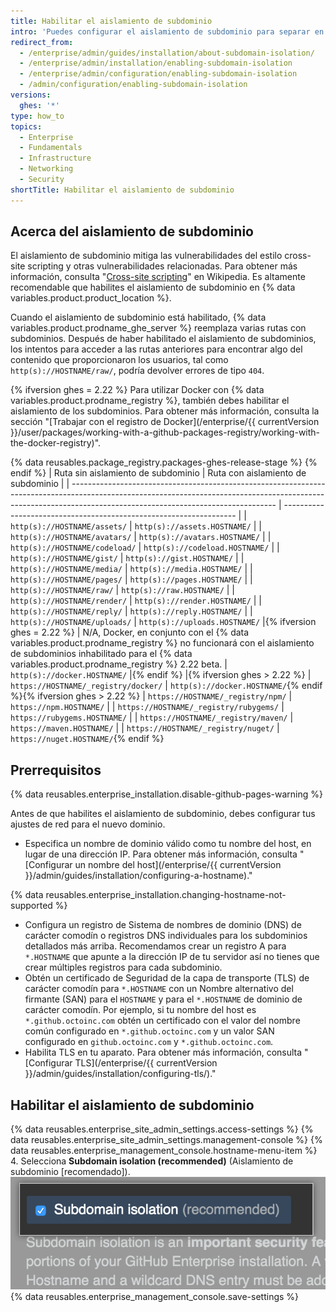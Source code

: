 ```yaml
---
title: Habilitar el aislamiento de subdominio
intro: 'Puedes configurar el aislamiento de subdominio para separar en forma segura el contenido suministrado por el usuario de las demás partes de tu aparato {% data variables.product.prodname_ghe_server %}.'
redirect_from:
  - /enterprise/admin/guides/installation/about-subdomain-isolation/
  - /enterprise/admin/installation/enabling-subdomain-isolation
  - /enterprise/admin/configuration/enabling-subdomain-isolation
  - /admin/configuration/enabling-subdomain-isolation
versions:
  ghes: '*'
type: how_to
topics:
  - Enterprise
  - Fundamentals
  - Infrastructure
  - Networking
  - Security
shortTitle: Habilitar el aislamiento de subdominio
---
```


## Acerca del aislamiento de subdominio

El aislamiento de subdominio mitiga las vulnerabilidades del estilo cross-site scripting y otras vulnerabilidades relacionadas. Para obtener más información, consulta "[Cross-site scripting](http://en.wikipedia.org/wiki/Cross-site_scripting)" en Wikipedia. Es altamente recomendable que habilites el aislamiento de subdominio en {% data variables.product.product_location %}.

Cuando el aislamiento de subdominio está habilitado, {% data variables.product.prodname_ghe_server %} reemplaza varias rutas con subdominios. Después de haber habilitado el aislamiento de subdominios, los intentos para acceder a las rutas anteriores para encontrar algo del contenido que proporcionaron los usuarios, tal como `http(s)://HOSTNAME/raw/`, podría devolver errores de tipo `404`.

{% ifversion ghes = 2.22 %}
Para utilizar Docker con {% data variables.product.prodname_registry %}, también debes habilitar el aislamiento de los subdominios. Para obtener más información, consulta la sección "[Trabajar con el registro de Docker](/enterprise/{{ currentVersion }}/user/packages/working-with-a-github-packages-registry/working-with-the-docker-registry)".

{% data reusables.package_registry.packages-ghes-release-stage %}
{% endif %}
| Ruta sin aislamiento de subdominio                                                                                                                                                                              | Ruta con aislamiento de subdominio                                 |
| --------------------------------------------------------------------------------------------------------------------------------------------------------------------------------------------------------------- | ------------------------------------------------------------------ |
| `http(s)://HOSTNAME/assets/`                                                                                                                                                                                    | `http(s)://assets.HOSTNAME/`                                       |
| `http(s)://HOSTNAME/avatars/`                                                                                                                                                                                   | `http(s)://avatars.HOSTNAME/`                                      |
| `http(s)://HOSTNAME/codeload/`                                                                                                                                                                                  | `http(s)://codeload.HOSTNAME/`                                     |
| `http(s)://HOSTNAME/gist/`                                                                                                                                                                                      | `http(s)://gist.HOSTNAME/`                                         |
| `http(s)://HOSTNAME/media/`                                                                                                                                                                                     | `http(s)://media.HOSTNAME/`                                        |
| `http(s)://HOSTNAME/pages/`                                                                                                                                                                                     | `http(s)://pages.HOSTNAME/`                                        |
| `http(s)://HOSTNAME/raw/`                                                                                                                                                                                       | `http(s)://raw.HOSTNAME/`                                          |
| `http(s)://HOSTNAME/render/`                                                                                                                                                                                    | `http(s)://render.HOSTNAME/`                                       |
| `http(s)://HOSTNAME/reply/`                                                                                                                                                                                     | `http(s)://reply.HOSTNAME/`                                        |
| `http(s)://HOSTNAME/uploads/`                                                                                                                                                                                   | `http(s)://uploads.HOSTNAME/`     |{% ifversion ghes = 2.22 %}
| N/A, Docker, en conjunto con el {% data variables.product.prodname_registry %} no funcionará con el aislamiento de subdominios inhabilitado para el {% data variables.product.prodname_registry %} 2.22 beta. | `http(s)://docker.HOSTNAME/` |{% endif %}                          |{% ifversion ghes > 2.22 %}
| `https://HOSTNAME/_registry/docker/`                                                                                                                                                                            | `http(s)://docker.HOSTNAME/`{% endif %}{% ifversion ghes > 2.22 %}
| `https://HOSTNAME/_registry/npm/`                                                                                                                                                                               | `https://npm.HOSTNAME/`                                            |
| `https://HOSTNAME/_registry/rubygems/`                                                                                                                                                                          | `https://rubygems.HOSTNAME/`                                       |
| `https://HOSTNAME/_registry/maven/`                                                                                                                                                                             | `https://maven.HOSTNAME/`                                          |
| `https://HOSTNAME/_registry/nuget/`                                                                                                                                                                             | `https://nuget.HOSTNAME/`{% endif %}

## Prerrequisitos

{% data reusables.enterprise_installation.disable-github-pages-warning %}

Antes de que habilites el aislamiento de subdominio, debes configurar tus ajustes de red para el nuevo dominio.

- Especifica un nombre de dominio válido como tu nombre del host, en lugar de una dirección IP. Para obtener más información, consulta "[Configurar un nombre del host](/enterprise/{{ currentVersion }}/admin/guides/installation/configuring-a-hostname)."

{% data reusables.enterprise_installation.changing-hostname-not-supported %}

- Configura un registro de Sistema de nombres de dominio (DNS) de carácter comodín o registros DNS individuales para los subdominios detallados más arriba. Recomendamos crear un registro A para `*.HOSTNAME` que apunte a la dirección IP de tu servidor así no tienes que crear múltiples registros para cada subdominio.
- Obtén un certificado de Seguridad de la capa de transporte (TLS) de carácter comodín para `*.HOSTNAME` con un Nombre alternativo del firmante (SAN) para el `HOSTNAME` y para el `*.HOSTNAME` de dominio de carácter comodín. Por ejemplo, si tu nombre del host es `*.github.octoinc.com` obtén un certificado con el valor del nombre común configurado en `*.github.octoinc.com` y un valor SAN configurado en `github.octoinc.com` y `*.github.octoinc.com`.
- Habilita TLS en tu aparato. Para obtener más información, consulta "[Configurar TLS](/enterprise/{{ currentVersion }}/admin/guides/installation/configuring-tls/)."

## Habilitar el aislamiento de subdominio

{% data reusables.enterprise_site_admin_settings.access-settings %}
{% data reusables.enterprise_site_admin_settings.management-console %}
{% data reusables.enterprise_management_console.hostname-menu-item %}
4. Selecciona **Subdomain isolation (recommended)** (Aislamiento de subdominio [recomendado]). ![Casilla de verificación para habilitar el aislamiento de subdominio](/assets/images/enterprise/management-console/subdomain-isolation.png)
{% data reusables.enterprise_management_console.save-settings %}
